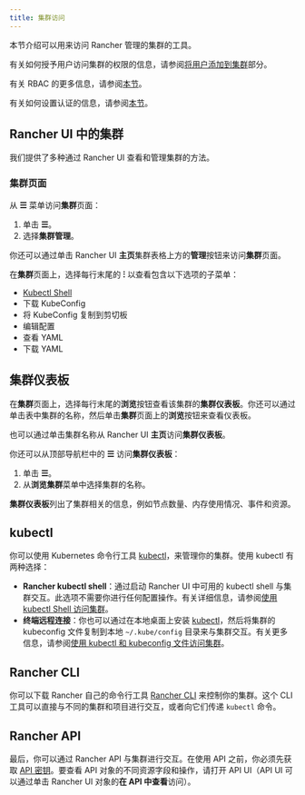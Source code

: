 ```yaml
---
title: 集群访问
---
```


<head>
  <link rel="canonical" href="https://ranchermanager.docs.rancher.com/zh/how-to-guides/new-user-guides/manage-clusters/access-clusters"/>
</head>

本节介绍可以用来访问 Rancher 管理的集群的工具。

有关如何授予用户访问集群的权限的信息，请参阅[将用户添加到集群](add-users-to-clusters.md)部分。

有关 RBAC 的更多信息，请参阅[本节](../../../rancher-admin/users/authn-and-authz/manage-role-based-access-control-rbac/manage-role-based-access-control-rbac.md)。

有关如何设置认证的信息，请参阅[本节](../../../rancher-admin/users/authn-and-authz/authn-and-authz.md)。

## Rancher UI 中的集群

我们提供了多种通过 Rancher UI 查看和管理集群的方法。

### 集群页面

从 **☰** 菜单访问**集群**页面：

1. 单击 **☰**。
1. 选择**集群管理**。

你还可以通过单击 Rancher UI **主页**集群表格上方的**管理**按钮来访问**集群**页面。

在**集群**页面上，选择每行末尾的 **⁝** 以查看包含以下选项的子菜单：

* [Kubectl Shell](use-kubectl-and-kubeconfig.md)
* 下载 KubeConfig
* 将 KubeConfig 复制到剪切板
* 编辑配置
* 查看 YAML
* 下载 YAML 

## 集群仪表板

在**集群**页面上，选择每行末尾的**浏览**按钮查看该集群的**集群仪表板**。你还可以通过单击表中集群的名称，然后单击**集群**页面上的**浏览**按钮来查看仪表板。

也可以通过单击集群名称从 Rancher UI **主页**访问**集群仪表板**。

你还可以从顶部导航栏中的 **☰** 访问**集群仪表板**：

1. 单击 **☰**。
1. 从**浏览集群**菜单中选择集群的名称。

**集群仪表板**列出了集群相关的信息，例如节点数量、内存使用情况、事件和资源。

## kubectl

你可以使用 Kubernetes 命令行工具 [kubectl](https://kubernetes.io/docs/reference/kubectl/overview/)，来管理你的集群。使用 kubectl 有两种选择：

- **Rancher kubectl shell**：通过启动 Rancher UI 中可用的 kubectl shell 与集群交互。此选项不需要你进行任何配置操作。有关详细信息，请参阅[使用 kubectl Shell 访问集群](use-kubectl-and-kubeconfig.md)。
- **终端远程连接**：你也可以通过在本地桌面上安装 [kubectl](https://kubernetes.io/docs/tasks/tools/install-kubectl/)，然后将集群的 kubeconfig 文件复制到本地 `~/.kube/config` 目录来与集群交互。有关更多信息，请参阅[使用 kubectl 和 kubeconfig 文件访问集群](use-kubectl-and-kubeconfig.md)。

## Rancher CLI

你可以下载 Rancher 自己的命令行工具 [Rancher CLI](../../../rancher-admin/cli/rancher-cli.md) 来控制你的集群。这个 CLI 工具可以直接与不同的集群和项目进行交互，或者向它们传递 `kubectl` 命令。

## Rancher API

最后，你可以通过 Rancher API 与集群进行交互。在使用 API 之前，你必须先获取 [API 密钥](../../../rancher-admin/users/settings/api-keys.md)。要查看 API 对象的不同资源字段和操作，请打开 API UI（API UI 可以通过单击 Rancher UI 对象的**在 API 中查看**访问）。
